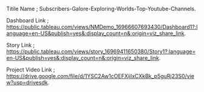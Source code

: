Titile Name ;  Subscribers-Galore-Exploring-Worlds-Top-Youtube-Channels.


Dashboard Link ; https://public.tableau.com/views/NMDemo_16966607693430/Dashboard1?:language=en-US&publish=yes&:display_count=n&:origin=viz_share_link.

Story Link ;  https://public.tableau.com/views/story_16969411650380/Story1?:language=en-US&publish=yes&:display_count=n&:origin=viz_share_link.

Project Video Link ;  https://drive.google.com/file/d/1YSC2Aw1cOEFXijlxCXkBk_p5guRj23S0/view?usp=drivesdk.
